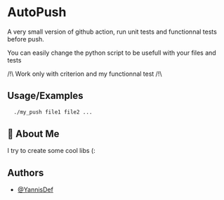 
# AutoPush

A very small version of github action, run unit tests and functionnal tests before push.

You can easily change the python script to be usefull with your files and tests

/!\ Work only with criterion and my functionnal test /!\

## Usage/Examples

```bash
  ./my_push file1 file2 ...
```

## 🚀 About Me
I try to create some cool libs (:
## Authors

- [@YannisDef](https://github.com/YannisDef)

